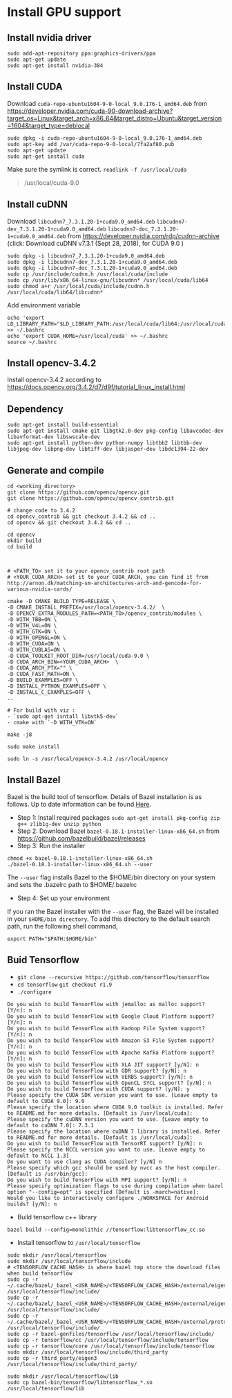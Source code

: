 # Install GPU support

## Install nvidia driver

```
sudo add-apt-repository ppa:graphics-drivers/ppa
sudo apt-get update
sudo apt-get install nvidia-384
```


## Install CUDA

Download `cuda-repo-ubuntu1604-9-0-local_9.0.176-1_amd64.deb` from  https://developer.nvidia.com/cuda-90-download-archive?target_os=Linux&target_arch=x86_64&target_distro=Ubuntu&target_version=1604&target_type=deblocal

```
sudo dpkg -i cuda-repo-ubuntu1604-9-0-local_9.0.176-1_amd64.deb
sudo apt-key add /var/cuda-repo-9-0-local/7fa2af80.pub
sudo apt-get update
sudo apt-get install cuda
```

Make sure the symlink is correct. `readlink -f /usr/local/cuda`
> /usr/local/cuda-9.0


## Install cuDNN
Download `libcudnn7_7.3.1.20-1+cuda9.0_amd64.deb` `libcudnn7-dev_7.3.1.20-1+cuda9.0_amd64.deb` `libcudnn7-doc_7.3.1.20-1+cuda9.0_amd64.deb` from  https://developer.nvidia.com/rdp/cudnn-archive (click: Download cuDNN v7.3.1 (Sept 28, 2018), for CUDA 9.0 )

```
sudo dpkg -i libcudnn7_7.3.1.20-1+cuda9.0_amd64.deb
sudo dpkg -i libcudnn7-dev_7.3.1.20-1+cuda9.0_amd64.deb
sudo dpkg -i libcudnn7-doc_7.3.1.20-1+cuda9.0_amd64.deb
sudo cp /usr/include/cudnn.h /usr/local/cuda/include
sudo cp /usr/lib/x86_64-linux-gnu/libcudnn* /usr/local/cuda/lib64
sudo chmod a+r /usr/local/cuda/include/cudnn.h /usr/local/cuda/lib64/libcudnn*
```

Add environment variable

```
echo 'export LD_LIBRARY_PATH="$LD_LIBRARY_PATH:/usr/local/cuda/lib64:/usr/local/cuda/extras/CUPTI/lib64"' >> ~/.bashrc
echo 'export CUDA_HOME=/usr/local/cuda' >> ~/.bashrc
source ~/.bashrc
```


## Install opencv-3.4.2

Install opencv-3.4.2 according to https://docs.opencv.org/3.4.2/d7/d9f/tutorial_linux_install.html

## Dependency

```
sudo apt-get install build-essential
sudo apt-get install cmake git libgtk2.0-dev pkg-config libavcodec-dev libavformat-dev libswscale-dev
sudo apt-get install python-dev python-numpy libtbb2 libtbb-dev libjpeg-dev libpng-dev libtiff-dev libjasper-dev libdc1394-22-dev

```


## Generate and compile

```
cd <working_directory>
git clone https://github.com/opencv/opencv.git
git clone https://github.com/opencv/opencv_contrib.git

# change code to 3.4.2
cd opencv_contrib && git checkout 3.4.2 && cd ..
cd opencv && git checkout 3.4.2 && cd ..

cd opencv
mkdir build
cd build



# <PATH_TO> set it to your opencv_contrib root path
# <YOUR_CUDA_ARCH> set it to your CUDA_ARCH, you can find it from  http://arnon.dk/matching-sm-architectures-arch-and-gencode-for-various-nvidia-cards/

cmake -D CMAKE_BUILD_TYPE=RELEASE \
-D CMAKE_INSTALL_PREFIX=/usr/local/opencv-3.4.2/  \
-D OPENCV_EXTRA_MODULES_PATH=<PATH_TO>/opencv_contrib/modules \
-D WITH_TBB=ON \
-D WITH_V4L=ON \
-D WITH_GTK=ON \
-D WITH_OPENGL=ON \
-D WITH_CUDA=ON \
-D WITH_CUBLAS=ON \
-D CUDA_TOOLKIT_ROOT_DIR=/usr/local/cuda-9.0 \
-D CUDA_ARCH_BIN=<YOUR_CUDA_ARCH>  \
-D CUDA_ARCH_PTX="" \
-D CUDA_FAST_MATH=ON \
-D BUILD_EXAMPLES=OFF \
-D INSTALL_PYTHON_EXAMPLES=OFF \
-D INSTALL_C_EXAMPLES=OFF \
..

# For build with viz :
- `sudo apt-get isntall libvtk5-dev`
- cmake with `-D WITH_VTK=ON`

make -j8

sudo make install

sudo ln -s /usr/local/opencv-3.4.2 /usr/local/opencv

```


## Install Bazel
Bazel is the build tool of tensorflow. Details of Bazel installation is as follows. Up to date information can be found [Here](https://docs.bazel.build/versions/master/install-ubuntu.html).

- Step 1: Install required packages `sudo apt-get install pkg-config zip g++ zlib1g-dev unzip python `
- Step 2: Download Bazel `bazel-0.18.1-installer-linux-x86_64.sh` from https://github.com/bazelbuild/bazel/releases
- Step 3: Run the installer

```
chmod +x bazel-0.18.1-installer-linux-x86_64.sh
./bazel-0.18.1-installer-linux-x86_64.sh --user
```

The `--user` flag installs Bazel to the $HOME/bin directory on your system and sets the .bazelrc path to $HOME/.bazelrc

- Step 4: Set up your environment

If you ran the Bazel installer with the `--user` flag, the Bazel will be installed in your `$HOME/bin directory`. To add this directory to the default search path, run the following shell command,

```
export PATH="$PATH:$HOME/bin" 
```


## Buid Tensorflow

- `git clone --recursive https://github.com/tensorflow/tensorflow`
- `cd tensorflow`  `git checkout r1.9`
- `./configure`

```
Do you wish to build TensorFlow with jemalloc as malloc support? [Y/n]: n   
Do you wish to build TensorFlow with Google Cloud Platform support? [Y/n]: n
Do you wish to build TensorFlow with Hadoop File System support? [Y/n]: n
Do you wish to build TensorFlow with Amazon S3 File System support? [Y/n]: n
Do you wish to build TensorFlow with Apache Kafka Platform support? [Y/n]: n
Do you wish to build TensorFlow with XLA JIT support? [y/N]: n
Do you wish to build TensorFlow with GDR support? [y/N]: n
Do you wish to build TensorFlow with VERBS support? [y/N]: n
Do you wish to build TensorFlow with OpenCL SYCL support? [y/N]: n
Do you wish to build TensorFlow with CUDA support? [y/N]: y
Please specify the CUDA SDK version you want to use. [Leave empty to default to CUDA 9.0]: 9.0
Please specify the location where CUDA 9.0 toolkit is installed. Refer to README.md for more details. [Default is /usr/local/cuda]:
Please specify the cuDNN version you want to use. [Leave empty to default to cuDNN 7.0]: 7.3.1
Please specify the location where cuDNN 7 library is installed. Refer to README.md for more details. [Default is /usr/local/cuda]:
Do you wish to build TensorFlow with TensorRT support? [y/N]: n
Please specify the NCCL version you want to use. [Leave empty to default to NCCL 1.3]
Do you want to use clang as CUDA compiler? [y/N] n
Please specify which gcc should be used by nvcc as the host compiler. [Default is /usr/bin/gcc]:
Do you wish to build TensorFlow with MPI support? [y/N]: n
Please specify optimization flags to use during compilation when bazel option "--config=opt" is specified [Default is -march=native]:
Would you like to interactively configure ./WORKSPACE for Android builds? [y/N]: n
```

- Build tensorflow c++ library  
```
bazel build --config=monolithic //tensorflow:libtensorflow_cc.so
```

- Install tensorflow to `/usr/local/tensorflow`

```
sudo mkdir /usr/local/tensorflow
sudo mkdir /usr/local/tensorflow/include
# <TENSORFLOW_CACHE_HASH> is where bazel tmp store the download files when build tensorflow
sudo cp -r ~/.cache/bazel/_bazel_<USR_NAME>/<TENSORFLOW_CACHE_HASH>/external/eigen_archive/Eigen /usr/local/tensorflow/include/
sudo cp -r ~/.cache/bazel/_bazel_<USR_NAME>/<TENSORFLOW_CACHE_HASH>/external/eigen_archive/unsupported /usr/local/tensorflow/include/
sudo cp -r ~/.cache/bazel/_bazel_<USR_NAME>/<TENSORFLOW_CACHE_HASH>/external/protobuf_archive/src/google /usr/local/tensorflow/include/
sudo cp -r bazel-genfiles/tensorflow /usr/local/tensorflow/include/
sudo cp -r tensorflow/cc /usr/local/tensorflow/include/tensorflow
sudo cp -r tensorflow/core /usr/local/tensorflow/include/tensorflow
sudo mkdir /usr/local/tensorflow/include/third_party
sudo cp -r third_party/eigen3 /usr/local/tensorflow/include/third_party/

sudo mkdir /usr/local/tensorflow/lib
sudo cp bazel-bin/tensorflow/libtensorflow_*.so /usr/local/tensorflow/lib

```
